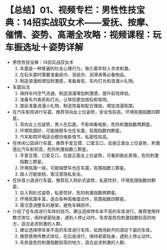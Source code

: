 # 【总结】01、视频专栏：男性性技宝典：14招实战驭女术——爱抚、按摩、催情、姿势、高潮全攻略：视频课程：玩车振选址＋姿势详解

-   男性性技宝典：14招实战驭女术
    1.  车震是一种普遍的社会心理行为，吸引着年轻人寻求刺激。
    2.  在玩车震时需要准备纸巾、湿纸巾、润滑液等必备物品。
    3.  制造浪漫和增加刺激感，准备香氛、车内灯光和浪漫小礼物。
-   车震玩法
    1.  保持车内空气流通，制造浪漫增加刺激感，提升前戏体验。
    2.  准备车内香氛和灯光，让体验更加放松和愉悦。
    3.  提前准备浪漫小礼物，制造惊喜和配合理由，增加浪漫氛围。
-   在汽车影院进行车震，推荐背向女上位姿势，安全性较高，环境氛围指数四颗星。
    1.  背向女上位姿势，男人在后面，不影响看电影，危险刺激指数两颗星。
    2.  环境氛围好，可能隔壁车也在车震，氛围指数四颗星。
    3.  汽车影院环境适合模仿电影情节，私密性较高。
-   在休闲公园进行车震，推荐手爱互摸、口爱互口，后座正面女上位姿势，刺激感比汽车影院高，危险刺激指数三颗星。
    1.  手爱互摸、口爱互口，后座正面女上位姿势，可看到彼此表情，危险刺激指数三颗星。
    2.  环境氛围一般，可能隔壁车也在车震，氛围指数三颗星。
    3.  路人可能偷拍，需注意隐私安全。
-   在铃音小道进行车震，推荐后入狗趴式姿势，私密性好，环境氛围指数四颗星。
    1.  后入狗趴式姿势，私密性好，危险刺激指数两颗星。
    2.  环境氛围丰富，适合各种高难度动作，氛围指数四颗星。
    3.  需注意调整车的悬架，避免车辆损坏。
-   介绍了在车库进行车阵的技巧，建议选择停车率不高的车库进行，推荐使用传教式体位，保持紧密贴身，遇到人停止动作。车库是危险刺激指数较高的地方，适合追求刺激的人群。
    1.  建议选择停车率不高的车库进行车阵，如商场新开的酒店下面的车库。
    2.  推荐使用传教式体位，在后座进行，保持紧密贴身，遇到人停止动作。
    3.  车库是危险刺激指数较高的地方，适合追求刺激的人群。